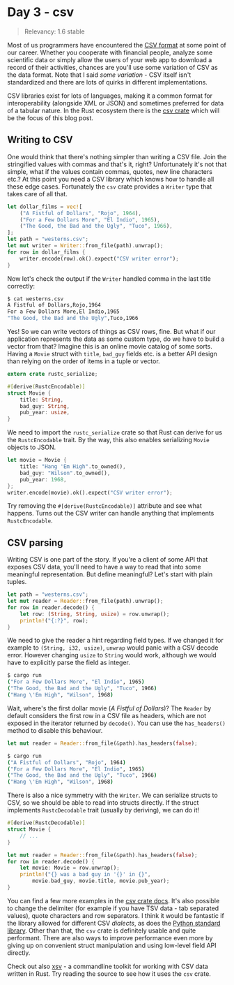 # Day 3 - csv

> Relevancy: 1.6 stable

Most of us programmers have encountered the [CSV format](http://en.wikipedia.org/wiki/Comma-separated_values) at some point of our career. Whether you cooperate with financial people, analyze some scientific data or simply allow the users of your web app to download a record of their activities, chances are you'll use some variation of CSV as the data format. Note that I said *some variation* - CSV itself isn't standardized and there are lots of quirks in different implementations.

CSV libraries exist for lots of languages, making it a common format for interoperability (alongside XML or JSON) and sometimes preferred for data of a tabular nature. In the Rust ecosystem there is the [csv crate](https://crates.io/crates/csv) which will be the focus of this blog post.

Writing to CSV
--------------

One would think that there's nothing simpler than writing a CSV file. Join the stringified values with commas and that's it, right? Unfortunately it's not that simple, what if the values contain commas, quotes, new line characters etc.? At this point you need a CSV library which knows how to handle all these edge cases. Fortunately the `csv` crate provides a `Writer` type that takes care of all that.

```rust
let dollar_films = vec![
    ("A Fistful of Dollars", "Rojo", 1964),
    ("For a Few Dollars More", "El Indio", 1965),
    ("The Good, the Bad and the Ugly", "Tuco", 1966),
];
let path = "westerns.csv";
let mut writer = Writer::from_file(path).unwrap();
for row in dollar_films {
    writer.encode(row).ok().expect("CSV writer error");
}
```

Now let's check the output if the `Writer` handled comma in the last title correctly:

```sh
$ cat westerns.csv
A Fistful of Dollars,Rojo,1964
For a Few Dollars More,El Indio,1965
"The Good, the Bad and the Ugly",Tuco,1966
```

Yes! So we can write vectors of things as CSV rows, fine. But what if our application represents the data as some custom type, do we have to build a vector from that? Imagine this is an online movie catalog of some sorts. Having a `Movie` struct with `title`, `bad_guy` fields etc. is a better API design than relying on the order of items in a tuple or vector.

```rust
extern crate rustc_serialize;

#[derive(RustcEncodable)]
struct Movie {
    title: String,
    bad_guy: String,
    pub_year: usize,
}
```

We need to import the `rustc_serialize` crate so that Rust can derive for us the `RustcEncodable` trait. By the way, this also enables serializing `Movie` objects to JSON.

```rust
let movie = Movie {
    title: "Hang 'Em High".to_owned(),
    bad_guy: "Wilson".to_owned(),
    pub_year: 1968,
};
writer.encode(movie).ok().expect("CSV writer error");
```

Try removing the `#[derive(RustcEncodable)]` attribute and see what happens. Turns out the CSV writer can handle anything that implements `RustcEncodable`.

CSV parsing
-----------

Writing CSV  is one part of the story. If you're a client of some API that exposes CSV data, you'll need to have a way to read that into some meaningful representation. But define meaningful? Let's start with plain tuples.

```rust
let path = "westerns.csv";
let mut reader = Reader::from_file(path).unwrap();
for row in reader.decode() {
    let row: (String, String, usize) = row.unwrap();
    println!("{:?}", row);
}
```

We need to give the reader a hint regarding field types. If we changed it for example to `(String, i32, usize)`, `unwrap` would panic with a CSV decode error. However changing `usize` to `String` would work, although we would have to explicitly parse the field as integer.

```sh
$ cargo run
("For a Few Dollars More", "El Indio", 1965)
("The Good, the Bad and the Ugly", "Tuco", 1966)
("Hang \'Em High", "Wilson", 1968)
```

Wait, where's the first dollar movie (*A Fistful of Dollars*)? The `Reader` by default considers the first row in a CSV file as headers, which are not exposed in the iterator returned by `decode()`. You can use the `has_headers()` method to disable this behaviour.

```rust
let mut reader = Reader::from_file(&path).has_headers(false);
```

```sh
$ cargo run
("A Fistful of Dollars", "Rojo", 1964)
("For a Few Dollars More", "El Indio", 1965)
("The Good, the Bad and the Ugly", "Tuco", 1966)
("Hang \'Em High", "Wilson", 1968)
```

There is also a nice symmetry with the `Writer`. We can serialize structs to CSV, so we should be able to read into structs directly. If the struct implements `RustcDecodable` trait (usually by deriving), we can do it!

```rust
#[derive(RustcDecodable)]
struct Movie {
    // ...
}

let mut reader = Reader::from_file(&path).has_headers(false);
for row in reader.decode() {
    let movie: Movie = row.unwrap();
    println!("{} was a bad guy in '{}' in {}",
        movie.bad_guy, movie.title, movie.pub_year);
}
```

You can find a few more examples in the [csv crate docs](http://burntsushi.net/rustdoc/csv/). It's also possible to change the delimiter (for example if you have TSV data - tab separated values), quote characters and row separators. I think it would be fantastic if the library allowed for different CSV *dialects*, as does the [Python standard library](https://docs.python.org/3.4/library/csv.html#csv-fmt-params). Other than that, the `csv` crate is definitely usable and quite performant. There are also ways to improve performance even more by giving up on convenient struct manipulation and using low-level field API directly.

Check out also [xsv](https://github.com/BurntSushi/xsv) - a commandline toolkit for working with CSV data written in Rust. Try reading the source to see how it uses the `csv` crate.
